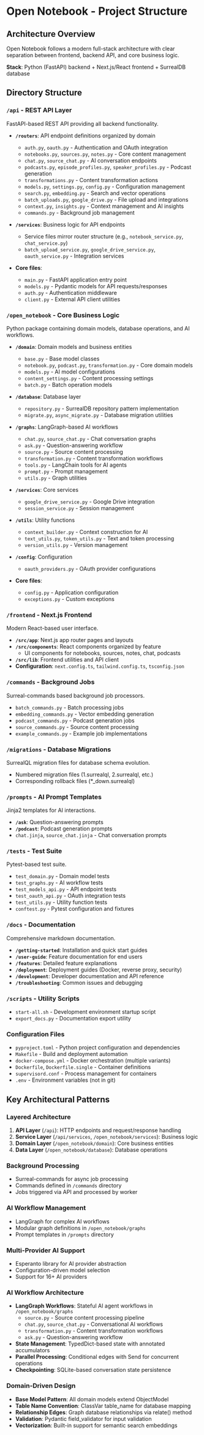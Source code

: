 # Open Notebook - Project Structure

## Architecture Overview
Open Notebook follows a modern full-stack architecture with clear separation between frontend, backend API, and core business logic.

**Stack**: Python (FastAPI) backend + Next.js/React frontend + SurrealDB database

## Directory Structure

### `/api` - REST API Layer
FastAPI-based REST API providing all backend functionality.

- **`/routers`**: API endpoint definitions organized by domain
  - `auth.py`, `oauth.py` - Authentication and OAuth integration
  - `notebooks.py`, `sources.py`, `notes.py` - Core content management
  - `chat.py`, `source_chat.py` - AI conversation endpoints
  - `podcasts.py`, `episode_profiles.py`, `speaker_profiles.py` - Podcast generation
  - `transformations.py` - Content transformation actions
  - `models.py`, `settings.py`, `config.py` - Configuration management
  - `search.py`, `embedding.py` - Search and vector operations
  - `batch_uploads.py`, `google_drive.py` - File upload and integrations
  - `context.py`, `insights.py` - Context management and AI insights
  - `commands.py` - Background job management

- **`/services`**: Business logic for API endpoints
  - Service files mirror router structure (e.g., `notebook_service.py`, `chat_service.py`)
  - `batch_upload_service.py`, `google_drive_service.py`, `oauth_service.py` - Integration services

- **Core files**:
  - `main.py` - FastAPI application entry point
  - `models.py` - Pydantic models for API requests/responses
  - `auth.py` - Authentication middleware
  - `client.py` - External API client utilities

### `/open_notebook` - Core Business Logic
Python package containing domain models, database operations, and AI workflows.

- **`/domain`**: Domain models and business entities
  - `base.py` - Base model classes
  - `notebook.py`, `podcast.py`, `transformation.py` - Core domain models
  - `models.py` - AI model configurations
  - `content_settings.py` - Content processing settings
  - `batch.py` - Batch operation models

- **`/database`**: Database layer
  - `repository.py` - SurrealDB repository pattern implementation
  - `migrate.py`, `async_migrate.py` - Database migration utilities

- **`/graphs`**: LangGraph-based AI workflows
  - `chat.py`, `source_chat.py` - Chat conversation graphs
  - `ask.py` - Question-answering workflow
  - `source.py` - Source content processing
  - `transformation.py` - Content transformation workflows
  - `tools.py` - LangChain tools for AI agents
  - `prompt.py` - Prompt management
  - `utils.py` - Graph utilities

- **`/services`**: Core services
  - `google_drive_service.py` - Google Drive integration
  - `session_service.py` - Session management

- **`/utils`**: Utility functions
  - `context_builder.py` - Context construction for AI
  - `text_utils.py`, `token_utils.py` - Text and token processing
  - `version_utils.py` - Version management

- **`/config`**: Configuration
  - `oauth_providers.py` - OAuth provider configurations

- **Core files**:
  - `config.py` - Application configuration
  - `exceptions.py` - Custom exceptions

### `/frontend` - Next.js Frontend
Modern React-based user interface.

- **`/src/app`**: Next.js app router pages and layouts
- **`/src/components`**: React components organized by feature
  - UI components for notebooks, sources, notes, chat, podcasts
- **`/src/lib`**: Frontend utilities and API client
- **Configuration**: `next.config.ts`, `tailwind.config.ts`, `tsconfig.json`

### `/commands` - Background Jobs
Surreal-commands based background job processors.

- `batch_commands.py` - Batch processing jobs
- `embedding_commands.py` - Vector embedding generation
- `podcast_commands.py` - Podcast generation jobs
- `source_commands.py` - Source content processing
- `example_commands.py` - Example job implementations

### `/migrations` - Database Migrations
SurrealQL migration files for database schema evolution.
- Numbered migration files (1.surrealql, 2.surrealql, etc.)
- Corresponding rollback files (*_down.surrealql)

### `/prompts` - AI Prompt Templates
Jinja2 templates for AI interactions.

- **`/ask`**: Question-answering prompts
- **`/podcast`**: Podcast generation prompts
- `chat.jinja`, `source_chat.jinja` - Chat conversation prompts

### `/tests` - Test Suite
Pytest-based test suite.

- `test_domain.py` - Domain model tests
- `test_graphs.py` - AI workflow tests
- `test_models_api.py` - API endpoint tests
- `test_oauth_api.py` - OAuth integration tests
- `test_utils.py` - Utility function tests
- `conftest.py` - Pytest configuration and fixtures

### `/docs` - Documentation
Comprehensive markdown documentation.

- **`/getting-started`**: Installation and quick start guides
- **`/user-guide`**: Feature documentation for end users
- **`/features`**: Detailed feature explanations
- **`/deployment`**: Deployment guides (Docker, reverse proxy, security)
- **`/development`**: Developer documentation and API reference
- **`/troubleshooting`**: Common issues and debugging

### `/scripts` - Utility Scripts
- `start-all.sh` - Development environment startup script
- `export_docs.py` - Documentation export utility

### Configuration Files
- `pyproject.toml` - Python project configuration and dependencies
- `Makefile` - Build and deployment automation
- `docker-compose.yml` - Docker orchestration (multiple variants)
- `Dockerfile`, `Dockerfile.single` - Container definitions
- `supervisord.conf` - Process management for containers
- `.env` - Environment variables (not in git)

## Key Architectural Patterns

### Layered Architecture
1. **API Layer** (`/api`): HTTP endpoints and request/response handling
2. **Service Layer** (`/api/services`, `/open_notebook/services`): Business logic
3. **Domain Layer** (`/open_notebook/domain`): Core business entities
4. **Data Layer** (`/open_notebook/database`): Database operations

### Background Processing
- Surreal-commands for async job processing
- Commands defined in `/commands` directory
- Jobs triggered via API and processed by worker

### AI Workflow Management
- LangGraph for complex AI workflows
- Modular graph definitions in `/open_notebook/graphs`
- Prompt templates in `/prompts` directory

### Multi-Provider AI Support
- Esperanto library for AI provider abstraction
- Configuration-driven model selection
- Support for 16+ AI providers

### AI Workflow Architecture
- **LangGraph Workflows**: Stateful AI agent workflows in `/open_notebook/graphs`
  - `source.py` - Source content processing pipeline
  - `chat.py`, `source_chat.py` - Conversational AI workflows
  - `transformation.py` - Content transformation workflows
  - `ask.py` - Question-answering workflow
- **State Management**: TypedDict-based state with annotated accumulators
- **Parallel Processing**: Conditional edges with Send for concurrent operations
- **Checkpointing**: SQLite-based conversation state persistence

### Domain-Driven Design
- **Base Model Pattern**: All domain models extend ObjectModel
- **Table Name Convention**: ClassVar table_name for database mapping
- **Relationship Edges**: Graph database relationships via relate() method
- **Validation**: Pydantic field_validator for input validation
- **Vectorization**: Built-in support for semantic search embeddings
